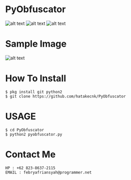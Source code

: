 # PyObfuscator
![alt text](https://img.shields.io/badge/Coded-xNot_Found-blue.svg)
![alt text](https://img.shields.io/badge/Size-93KB-yellow.svg)
![alt text](https://img.shields.io/badge/Python-2.7-green.svg)

# Sample Image
![alt text](https://raw.githubusercontent.com/hatakecnk/hatakecnk.github.io/master/IMG_20190930_200201.jpg)

# How To Install
```
$ pkg install git python2
$ git clone https://github.com/hatakecnk/PyObfuscator
```

# USAGE
```
$ cd PyObfuscator
$ python2 pyobfuscator.py
```

# Contact Me
```
HP : +62 823-8637-2115
EMAIL : febryafriansyah@programmer.net
```
